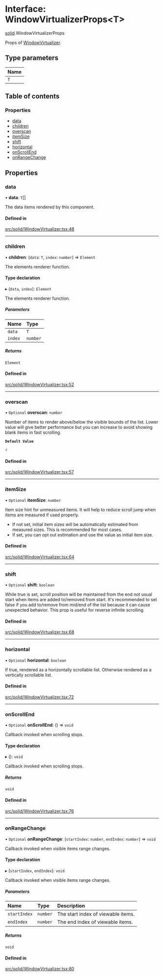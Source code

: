 # Interface: WindowVirtualizerProps\<T\>

[solid](../modules/solid.md).WindowVirtualizerProps

Props of [WindowVirtualizer](../modules/solid.md#windowvirtualizer).

## Type parameters

| Name |
| :------ |
| `T` |

## Table of contents

### Properties

- [data](solid.WindowVirtualizerProps.md#data)
- [children](solid.WindowVirtualizerProps.md#children)
- [overscan](solid.WindowVirtualizerProps.md#overscan)
- [itemSize](solid.WindowVirtualizerProps.md#itemsize)
- [shift](solid.WindowVirtualizerProps.md#shift)
- [horizontal](solid.WindowVirtualizerProps.md#horizontal)
- [onScrollEnd](solid.WindowVirtualizerProps.md#onscrollend)
- [onRangeChange](solid.WindowVirtualizerProps.md#onrangechange)

## Properties

### data

• **data**: `T`[]

The data items rendered by this component.

#### Defined in

[src/solid/WindowVirtualizer.tsx:48](https://github.com/inokawa/virtua/blob/56ef0f3f/src/solid/WindowVirtualizer.tsx#L48)

___

### children

• **children**: (`data`: `T`, `index`: `number`) => `Element`

The elements renderer function.

#### Type declaration

▸ (`data`, `index`): `Element`

The elements renderer function.

##### Parameters

| Name | Type |
| :------ | :------ |
| `data` | `T` |
| `index` | `number` |

##### Returns

`Element`

#### Defined in

[src/solid/WindowVirtualizer.tsx:52](https://github.com/inokawa/virtua/blob/56ef0f3f/src/solid/WindowVirtualizer.tsx#L52)

___

### overscan

• `Optional` **overscan**: `number`

Number of items to render above/below the visible bounds of the list. Lower value will give better performance but you can increase to avoid showing blank items in fast scrolling.

**`Default Value`**

```ts
4
```

#### Defined in

[src/solid/WindowVirtualizer.tsx:57](https://github.com/inokawa/virtua/blob/56ef0f3f/src/solid/WindowVirtualizer.tsx#L57)

___

### itemSize

• `Optional` **itemSize**: `number`

Item size hint for unmeasured items. It will help to reduce scroll jump when items are measured if used properly.

- If not set, initial item sizes will be automatically estimated from measured sizes. This is recommended for most cases.
- If set, you can opt out estimation and use the value as initial item size.

#### Defined in

[src/solid/WindowVirtualizer.tsx:64](https://github.com/inokawa/virtua/blob/56ef0f3f/src/solid/WindowVirtualizer.tsx#L64)

___

### shift

• `Optional` **shift**: `boolean`

While true is set, scroll position will be maintained from the end not usual start when items are added to/removed from start. It's recommended to set false if you add to/remove from mid/end of the list because it can cause unexpected behavior. This prop is useful for reverse infinite scrolling.

#### Defined in

[src/solid/WindowVirtualizer.tsx:68](https://github.com/inokawa/virtua/blob/56ef0f3f/src/solid/WindowVirtualizer.tsx#L68)

___

### horizontal

• `Optional` **horizontal**: `boolean`

If true, rendered as a horizontally scrollable list. Otherwise rendered as a vertically scrollable list.

#### Defined in

[src/solid/WindowVirtualizer.tsx:72](https://github.com/inokawa/virtua/blob/56ef0f3f/src/solid/WindowVirtualizer.tsx#L72)

___

### onScrollEnd

• `Optional` **onScrollEnd**: () => `void`

Callback invoked when scrolling stops.

#### Type declaration

▸ (): `void`

Callback invoked when scrolling stops.

##### Returns

`void`

#### Defined in

[src/solid/WindowVirtualizer.tsx:76](https://github.com/inokawa/virtua/blob/56ef0f3f/src/solid/WindowVirtualizer.tsx#L76)

___

### onRangeChange

• `Optional` **onRangeChange**: (`startIndex`: `number`, `endIndex`: `number`) => `void`

Callback invoked when visible items range changes.

#### Type declaration

▸ (`startIndex`, `endIndex`): `void`

Callback invoked when visible items range changes.

##### Parameters

| Name | Type | Description |
| :------ | :------ | :------ |
| `startIndex` | `number` | The start index of viewable items. |
| `endIndex` | `number` | The end index of viewable items. |

##### Returns

`void`

#### Defined in

[src/solid/WindowVirtualizer.tsx:80](https://github.com/inokawa/virtua/blob/56ef0f3f/src/solid/WindowVirtualizer.tsx#L80)
